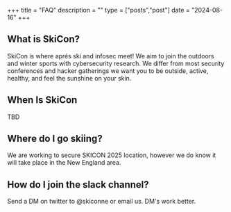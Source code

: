 +++
title = "FAQ"
description = ""
type = ["posts","post"]
date = "2024-08-16"
+++

## What is SkiCon?

SkiCon is where aprés ski and infosec meet!  We aim to join the outdoors and winter sports with cybersecurity research. We differ from most security conferences and hacker gatherings we want you to be outside, active, healthy, and feel the sunshine on your skin.

## When Is SkiCon

TBD

## Where do I go skiing?

We are working to secure SKICON 2025 location, however we do know it will take place in the New England area. 

## How do I join the slack channel?

Send a DM on twitter to @skiconne or email us. DM's work better.